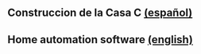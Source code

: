 ## Construccion de la Casa C [(español)](sp/index.md)
## Home automation software [(english)](en/index.md)
